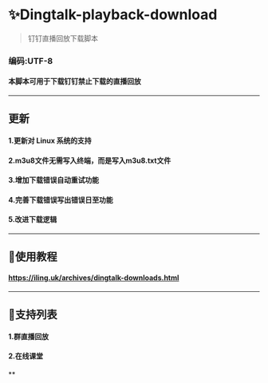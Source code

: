 # ✨Dingtalk-playback-download
> 钉钉直播回放下载脚本
### 编码:UTF-8
#### 本脚本可用于下载钉钉禁止下载的直播回放

***

## 更新
#### 1.更新对 Linux 系统的支持
#### 2.m3u8文件无需写入终端，而是写入m3u8.txt文件
#### 3.增加下载错误自动重试功能
#### 4.完善下载错误写出错误日至功能
#### 5.改进下载逻辑

***

## 🎇使用教程
#### https://iling.uk/archives/dingtalk-downloads.html

***

## 🎇支持列表
#### 1.群直播回放
#### 2.在线课堂

**

